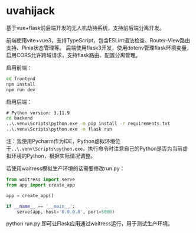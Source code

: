 # uvahijack
基于vue+flask前后端开发的无人机劫持系统，支持前后端分离开发。

前端使用vite+vue3，支持TypeScript，包含ESLint语法检查、Router-View路由支持、Pinia状态管理等。
后端使用flask3开发，使用dotenv管理flask环境变量，启用CORS允许跨域请求，支持flask路由、配置分离管理。

启用前端：
```cmd
cd frontend
npm install
npm run dev
```
启用后端：
```cmd
# Python version: 3.11.9
cd backend
..\.venv\Scripts\python.exe -m pip install -r requirements.txt
..\.venv\Scripts\python.exe -m flask run
```
注：我使用Pycharm作为IDE，Python虚拟环境位于`..\.venv\Scripts\python.exe`，执行命令时注意自己的Python是否为当前虚拟环境的Python，根据实际情况调整。

若使用waitress模拟生产环境的话需要修改run.py：
```python
from waitress import serve
from app import create_app

app = create_app()

if __name__ == '__main__':
    serve(app, host='0.0.0.0', port=5000)
```
python run.py 即可让Flask应用通过waitress运行，用于测试生产环境。

